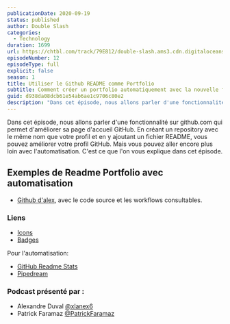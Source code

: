 ```yaml
---
publicationDate: 2020-09-19
status: published
author: Double Slash
categories:
  - Technology
duration: 1699
url: https://chtbl.com/track/79E812/double-slash.ams3.cdn.digitaloceanspaces.com/DS_012_github_readme.mp3
episodeNumber: 12
episodeType: full
explicit: false
season: 1
title: Utiliser le Github README comme Portfolio
subtitle: Comment créer un portfolio automatiquement avec la nouvelle fonctionnalité de GitHub pour améliorer votre profil
guid: d938da08dcb61e54ab6ae1c9706c80e2
description: "Dans cet épisode, nous allons parler d'une fonctionnalité sur github.com qui permet d'améliorer sa page d'accueil GitHub. En créant un repository avec le même nom que votre profil et en y ajoutant un fichier README, vous pouvez améliorer votre profil GitHub. Mais vous pouvez aller encore plus loin avec l'automatisation. C'est ce que l'on vous explique dans cet épisode. Exemples de Readme Portfolio avec automatisation Github d'alex, avec le code source et les workflows consultables. Liens Icons Badges Pour l'automatisation: GitHub Readme Stats Pipedream Podcast présenté par : Alexandre Duval @xlanex6 Patrick Faramaz @PatrickFaramaz"
---
```


Dans cet épisode, nous allons parler d'une fonctionnalité sur github.com qui permet d'améliorer sa page d'accueil GitHub.
En créant un repository avec le même nom que votre profil et en y ajoutant un fichier README, vous pouvez améliorer votre profil GitHub.
Mais vous pouvez aller encore plus loin avec l'automatisation. C'est ce que l'on vous explique dans cet épisode.

## Exemples de Readme Portfolio avec automatisation

- [Github d'alex](https://github.com/xlanex6), avec le code source et les workflows consultables.

### Liens

- [Icons](https://simpleicons.org/)
- [Badges](https://shields.io/)

Pour l'automatisation:

- [GitHub Readme Stats](https://github.com/anuraghazra/github-readme-stats)
- [Pipedream](https://pipedream.com/)

### Podcast présenté par :

- Alexandre Duval [@xlanex6](https://twitter.com/xlanex6)
- Patrick Faramaz [@PatrickFaramaz](https://twitter.com/PatrickFaramaz)
